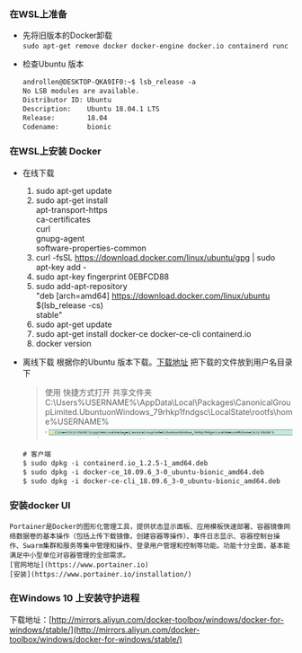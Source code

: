 ### 在WSL上准备
* 先将旧版本的Docker卸载  
    ```sudo apt-get remove docker docker-engine docker.io containerd runc```

* 检查Ubuntu 版本
    ```
    androllen@DESKTOP-QKA9IF0:~$ lsb_release -a
    No LSB modules are available.
    Distributor ID: Ubuntu
    Description:    Ubuntu 18.04.1 LTS
    Release:        18.04
    Codename:       bionic
    ```
### 在WSL上安装 Docker 
* 在线下载
    1. sudo apt-get update
    2. sudo apt-get install \
        apt-transport-https \
        ca-certificates \
        curl \
        gnupg-agent \
        software-properties-common
    3. curl -fsSL https://download.docker.com/linux/ubuntu/gpg | sudo apt-key add -
    4. sudo apt-key fingerprint 0EBFCD88
    5. sudo add-apt-repository \
    "deb [arch=amd64] https://download.docker.com/linux/ubuntu \
    $(lsb_release -cs) \
    stable"
    1. sudo apt-get update
    2. sudo apt-get install docker-ce docker-ce-cli containerd.io
    3. docker version   
 
* 离线下载
    根据你的Ubuntu 版本下载。[下载地址](https://download.docker.com/linux/ubuntu/dists/) 把下载的文件放到用户名目录下  
    > 使用 快捷方式打开 共享文件夹C:\Users\%USERNAME%\AppData\Local\Packages\CanonicalGroupLimited.UbuntuonWindows_79rhkp1fndgsc\LocalState\rootfs\home\%USERNAME%
    > ![](Assets/Snipaste_2019-05-17_00-09-49.png)

    ```
    # 客户端
    $ sudo dpkg -i containerd.io_1.2.5-1_amd64.deb
    $ sudo dpkg -i docker-ce_18.09.6_3-0_ubuntu-bionic_amd64.deb
    $ sudo dpkg -i docker-ce-cli_18.09.6_3-0_ubuntu-bionic_amd64.deb
    ```



### 安装docker UI
    Portainer是Docker的图形化管理工具，提供状态显示面板、应用模板快速部署、容器镜像网络数据卷的基本操作（包括上传下载镜像，创建容器等操作）、事件日志显示、容器控制台操作、Swarm集群和服务等集中管理和操作、登录用户管理和控制等功能。功能十分全面，基本能满足中小型单位对容器管理的全部需求。
    [官网地址](https://www.portainer.io)
    [安装](https://www.portainer.io/installation/)

### 在Windows 10 上安装守护进程
下载地址：[http://mirrors.aliyun.com/docker-toolbox/windows/docker-for-windows/stable/](http://mirrors.aliyun.com/docker-toolbox/windows/docker-for-windows/stable/)